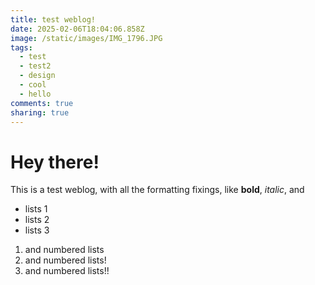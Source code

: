 ```yaml
---
title: test weblog!
date: 2025-02-06T18:04:06.858Z
image: /static/images/IMG_1796.JPG
tags:
  - test
  - test2
  - design
  - cool
  - hello
comments: true
sharing: true
---
```

# Hey there! 



This is a test weblog, with all the formatting fixings, like **bold**, *italic*, and

* lists 1
* lists 2
* lists 3



1. and numbered lists
2. and numbered lists!
3. and numbered lists!!